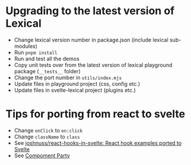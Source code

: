 # Upgrading to the latest version of Lexical
- Change lexical version number in package.json (include lexical sub-modules)
- Run <code>pnpm install</code>
- Run and test all the demos
- Copy unit tests over from the latest version of lexical playground package (`__tests__` folder)
- Change the port number in `utils/index.mjs`
- Update files in playground project (css, config etc.)
- Update files in svelte-lexical project (plugins etc.)

# Tips for porting from react to svelte
- Change `onClick` to `on:click`
- Change `className` to `class`
- See [joshnuss/react-hooks-in-svelte: React hook examples ported to Svelte](https://github.com/joshnuss/react-hooks-in-svelte)
- See [Compoment Party](https://component-party.dev)
